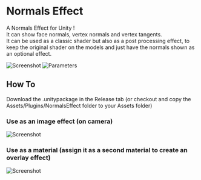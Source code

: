 # Normals Effect

A Normals Effect for Unity !    
It can show face normals, vertex normals and vertex tangents.    
It can be used as a classic shader but also as a post processing effect, to keep the original shader on the models and just have the normals shown as an optional effect.    

![Screenshot](https://raw.githubusercontent.com/ogxd/normals-effect-unity/master/Demo/screenshot.png)
![Parameters](https://raw.githubusercontent.com/ogxd/normals-effect-unity/master/Demo/parameters.png)

## How To
Download the .unitypackage in the Release tab (or checkout and copy the Assets/Plugins/NormalsEffect folder to your Assets folder)

### Use as an image effect (on camera)
![Screenshot](https://raw.githubusercontent.com/ogxd/normals-effect-unity/master/Demo/effect.png)    

### Use as a material (assign it as a second material to create an overlay effect)
![Screenshot](https://raw.githubusercontent.com/ogxd/normals-effect-unity/master/Demo/overlay.png)